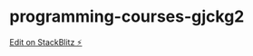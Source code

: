 # programming-courses-gjckg2

[Edit on StackBlitz ⚡️](https://stackblitz.com/edit/programming-courses-gjckg2)